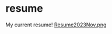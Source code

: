 # resume
My current resume!
[Resume2023Nov.png](https://github.com/NovaBro/resume/files/13465074/Resume2023Nov.png)
